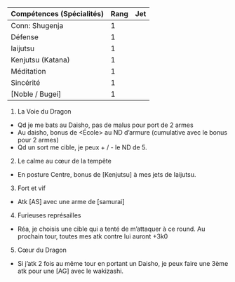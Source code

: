 | Compétences (Spécialités)                     | Rang  | Jet
| --------------------------------------------- | ----- | -------
| Conn: Shugenja                                | 1     |
| Défense                                       | 1     |
| Iaijutsu                                      | 1     |
| Kenjutsu (Katana)                             | 1     |
| Méditation                                    | 1     |
| Sincérité                                     | 1     |
| [Noble / Bugei]                               | 1     |

1. La Voie du Dragon
  * Qd je me bats au Daisho, pas de malus pour port de 2 armes
  * Au daisho, bonus de <École> au ND d’armure (cumulative avec le bonus pour 2 armes)
  * Qd un sort me cible, je peux + / - le ND de 5.
2. Le calme au cœur de la tempête
  * En posture Centre, bonus de [Kenjutsu] à mes jets de Iaijutsu.
3. Fort et vif
  * Atk [AS] avec une arme de [samurai]
4. Furieuses représailles
  * Réa, je choisis une cible qui a tenté de m’attaquer à ce round. Au prochain
    tour, toutes mes atk contre lui auront +3k0
5. Cœur du Dragon
  * Si j’atk 2 fois au même tour en portant un Daisho, je peux faire une 3ème atk
    pour une [AG] avec le wakizashi.